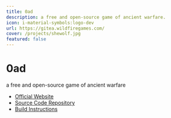 ```yaml
---
title: 0ad
description: a free and open-source game of ancient warfare. 
icon: i-material-symbols:logo-dev
url: https://gitea.wildfiregames.com/
cover: /projects/shewolf.jpg
featured: false
---
```



# 0ad
a free and open-source game of ancient warfare


- [Official Website](https://play0ad.com/media/screenshots/)
- [Source Code Repository](https://gitea.wildfiregames.com/)
- [Build Instructions](https://gitea.wildfiregames.com/0ad/0ad/wiki/BuildInstructions)